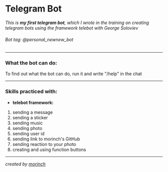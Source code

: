 # Telegram Bot
_This is **my first telegram bot**, which I wrote in the training on creating telegram bots using the framework telebot with George Soloviev_
###### Bot tag: @personal_newnew_bot
___
### What the bot can do:
To find out what the bot can do, run it and write "/help" in the chat
___
### Skills practiced with: 

- **telebot framework:**
1. sending a message
2. sending a sticker
3. sending music
4. sending photo
5. sending user id
6. sending link to morinch's GitHub
7. sending reaction to your photo
8. creating and using function buttons
___
_created by [morinch](https://github.com/mor1nch)_


